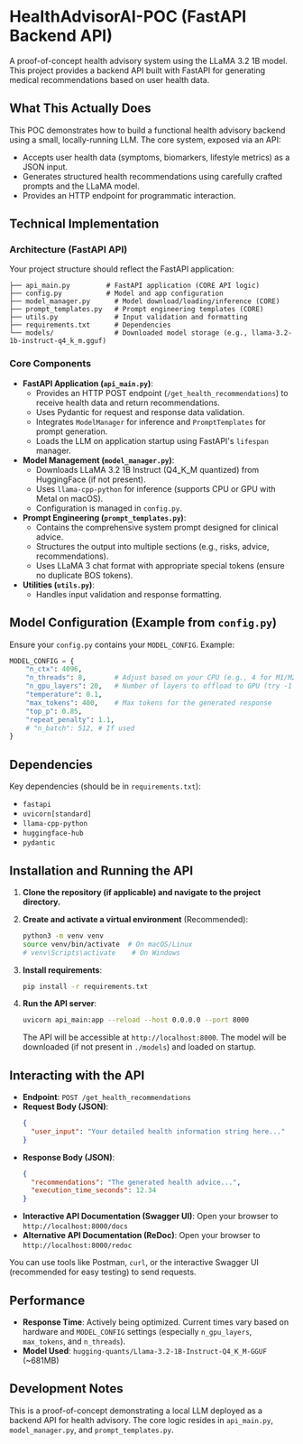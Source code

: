 
# HealthAdvisorAI-POC (FastAPI Backend API)

A proof-of-concept health advisory system using the LLaMA 3.2 1B model. This project provides a backend API built with FastAPI for generating medical recommendations based on user health data.

## What This Actually Does

This POC demonstrates how to build a functional health advisory backend using a small, locally-running LLM. The core system, exposed via an API:
* Accepts user health data (symptoms, biomarkers, lifestyle metrics) as a JSON input.
* Generates structured health recommendations using carefully crafted prompts and the LLaMA model.
* Provides an HTTP endpoint for programmatic interaction.

## Technical Implementation

### Architecture (FastAPI API)
Your project structure should reflect the FastAPI application:
```
├── api_main.py         # FastAPI application (CORE API logic)
├── config.py           # Model and app configuration
├── model_manager.py      # Model download/loading/inference (CORE)
├── prompt_templates.py   # Prompt engineering templates (CORE)
├── utils.py              # Input validation and formatting
├── requirements.txt      # Dependencies
└── models/               # Downloaded model storage (e.g., llama-3.2-1b-instruct-q4_k_m.gguf)
```

### Core Components

* **FastAPI Application (`api_main.py`)**:
    * Provides an HTTP POST endpoint (`/get_health_recommendations`) to receive health data and return recommendations.
    * Uses Pydantic for request and response data validation.
    * Integrates `ModelManager` for inference and `PromptTemplates` for prompt generation.
    * Loads the LLM on application startup using FastAPI's `lifespan` manager.
* **Model Management (`model_manager.py`)**:
    * Downloads LLaMA 3.2 1B Instruct (Q4_K_M quantized) from HuggingFace (if not present).
    * Uses `llama-cpp-python` for inference (supports CPU or GPU with Metal on macOS).
    * Configuration is managed in `config.py`.
* **Prompt Engineering (`prompt_templates.py`)**:
    * Contains the comprehensive system prompt designed for clinical advice.
    * Structures the output into multiple sections (e.g., risks, advice, recommendations).
    * Uses LLaMA 3 chat format with appropriate special tokens (ensure no duplicate BOS tokens).
* **Utilities (`utils.py`)**:
    * Handles input validation and response formatting.

## Model Configuration (Example from `config.py`)

Ensure your `config.py` contains your `MODEL_CONFIG`. Example:
```python
MODEL_CONFIG = {
    "n_ctx": 4096,
    "n_threads": 8,       # Adjust based on your CPU (e.g., 4 for M1/M2 performance cores)
    "n_gpu_layers": 20,   # Number of layers to offload to GPU (try -1 for all on M-series Mac)
    "temperature": 0.1,
    "max_tokens": 400,    # Max tokens for the generated response
    "top_p": 0.85,
    "repeat_penalty": 1.1,
    # "n_batch": 512, # If used
}
```

## Dependencies

Key dependencies (should be in `requirements.txt`):
* `fastapi`
* `uvicorn[standard]`
* `llama-cpp-python`
* `huggingface-hub`
* `pydantic`

## Installation and Running the API

1.  **Clone the repository (if applicable) and navigate to the project directory.**

2.  **Create and activate a virtual environment** (Recommended):
    ```bash
    python3 -m venv venv
    source venv/bin/activate  # On macOS/Linux
    # venv\Scripts\activate    # On Windows
    ```

3.  **Install requirements**:
    ```bash
    pip install -r requirements.txt
    ```

4.  **Run the API server**:
    ```bash
    uvicorn api_main:app --reload --host 0.0.0.0 --port 8000
    ```
    The API will be accessible at `http://localhost:8000`. The model will be downloaded (if not present in `./models`) and loaded on startup.

## Interacting with the API

* **Endpoint**: `POST /get_health_recommendations`
* **Request Body (JSON)**:
    ```json
    {
      "user_input": "Your detailed health information string here..."
    }
    ```
* **Response Body (JSON)**:
    ```json
    {
      "recommendations": "The generated health advice...",
      "execution_time_seconds": 12.34
    }
    ```
* **Interactive API Documentation (Swagger UI)**: Open your browser to `http://localhost:8000/docs`
* **Alternative API Documentation (ReDoc)**: Open your browser to `http://localhost:8000/redoc`

You can use tools like Postman, `curl`, or the interactive Swagger UI (recommended for easy testing) to send requests.

## Performance

* **Response Time**: Actively being optimized. Current times vary based on hardware and `MODEL_CONFIG` settings (especially `n_gpu_layers`, `max_tokens`, and `n_threads`).
* **Model Used**: `hugging-quants/Llama-3.2-1B-Instruct-Q4_K_M-GGUF` (~681MB)

## Development Notes

This is a proof-of-concept demonstrating a local LLM deployed as a backend API for health advisory. The core logic resides in `api_main.py`, `model_manager.py`, and `prompt_templates.py`.

